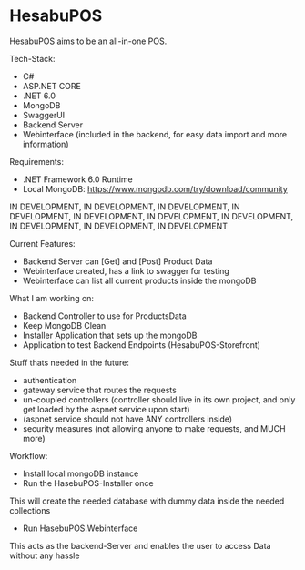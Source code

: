 # HesabuPOS
HesabuPOS aims to be an all-in-one POS.

Tech-Stack:
- C#
- ASP.NET CORE
- .NET 6.0
- MongoDB
- SwaggerUI
- Backend Server
- Webinterface (included in the backend, for easy data import and more information)

Requirements:
- .NET Framework 6.0 Runtime
- Local MongoDB: https://www.mongodb.com/try/download/community

IN DEVELOPMENT, IN DEVELOPMENT, IN DEVELOPMENT, IN DEVELOPMENT, IN DEVELOPMENT, IN DEVELOPMENT, IN DEVELOPMENT, IN DEVELOPMENT, IN DEVELOPMENT, IN DEVELOPMENT

Current Features:
- Backend Server can [Get] and [Post] Product Data
- Webinterface created, has a link to swagger for testing
- Webinterface can list all current products inside the mongoDB

What I am working on:
- Backend Controller to use for ProductsData
- Keep MongoDB Clean
- Installer Application that sets up the mongoDB
- Application to test Backend Endpoints (HesabuPOS-Storefront)

Stuff thats needed in the future:
- authentication
- gateway service that routes the requests
- un-coupled controllers (controller should live in its own project, and only get loaded by the aspnet service upon start)
- (aspnet service should not have ANY controllers inside)
- security measures (not allowing anyone to make requests, and MUCH more)

Workflow:
- Install local mongoDB instance
- Run the HasebuPOS-Installer once

This will create the needed database with dummy data inside the needed collections
- Run HasebuPOS.Webinterface

This acts as the backend-Server and enables the user to access Data without any hassle

